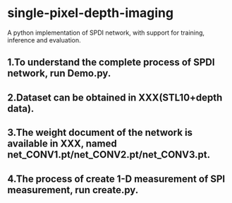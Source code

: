 # single-pixel-depth-imaging
A python implementation of SPDI network, with support for training, inference and evaluation.

## 1.To understand the complete process of SPDI network, run Demo.py.

## 2.Dataset can be obtained in XXX(STL10+depth data).

## 3.The weight document of the network is available in XXX, named net_CONV1.pt/net_CONV2.pt/net_CONV3.pt.

## 4.The process of create 1-D measurement of SPI measurement, run create.py.
